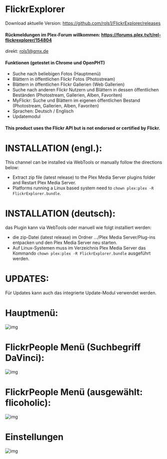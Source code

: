 FlickrExplorer
==============

Download aktuelle Version: https://github.com/rols1/FlickrExplorer/releases

#### Rückmeldungen im Plex-Forum willkommen: https://forums.plex.tv/t/rel-flickrexplorer/154804
direkt: rols1@gmx.de 
  
#### Funktionen (getestet in Chrome und OpenPHT)

- Suche nach beliebigen Fotos (Hauptmenü)
- Blättern in öffentlichen Flickr Fotos (Photostream)
- Blättern in öffentlichen Flickr Gallerien (Web Gallerien)
- Suche nach anderen Flickr Nutzern und Blättern in dessen öffentlichen Beständen (Photostream, Gallerien, Alben, Favoriten)
- MyFlickr: Suche und Blättern im eigenen öffentlichen Bestand (Photostream, Gallerien, Alben, Favoriten)
- Sprachen: Deutsch / Englisch
- Updatemodul

#### This product uses the Flickr API but is not endorsed or certified by Flickr.


INSTALLATION (engl.):
===================  
This channel can be installed via WebTools or manually follow the directions below:
- Extract zip file (latest release) to the Plex Media Server plugins folder and Restart Plex Media Server.
- Platforms running a Linux based system need to ```chown plex:plex -R FlickrExplorer.bundle```.


INSTALLATION (deutsch):
=================== 
das Plugin kann via WebTools oder manuell wie folgt installiert werden:
- die zip-Datei (latest release) im Ordner …/Plex Media Server/Plug-ins entpacken und den Plex Media Server neu starten.
- Auf Linux-Systemen muss im Verzeichnis Plex Media Server das Kommando ```chown plex:plex -R FlickrExplorer.bundle``` ausgeführt werden.


UPDATES:
===================  
Für Updates kann auch das integrierte Update-Modul verwendet werden.
 
 Hauptmenü:
===================  
![img](https://discourse-cdn-sjc1.com/plex/uploads/default/original/3X/7/0/701551f9e411b99e20e743c017060564c55415e1.png)

FlickrPeople Menü (Suchbegriff DaVinci):
===================  
![img](https://discourse-cdn-sjc1.com/plex/uploads/default/optimized/3X/9/5/95f8d88e5df1d201b3caa8e71d520f7c4f42f384_1_690x160.png)  

FlickrPeople Menü (ausgewählt: flicoholic):
===================  
![img](https://discourse-cdn-sjc1.com/plex/uploads/default/optimized/3X/2/3/239fd1256b08408e22719ff9f8df32607c6eaefd_1_690x171.png)

Einstellungen
===================  
![img](https://discourse-cdn-sjc1.com/plex/uploads/default/optimized/3X/d/0/d022d688343b124904422828b85c29fdd9e1122a_1_544x500.png)




